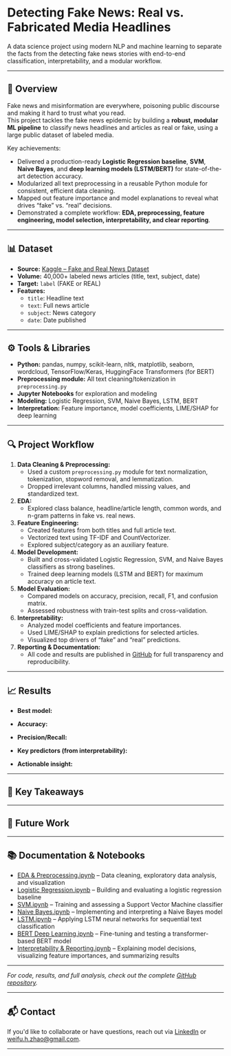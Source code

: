 # Detecting Fake News: Real vs. Fabricated Media Headlines

A data science project using modern NLP and machine learning to separate the facts from the detecting fake news stories with end-to-end classification, interpretability, and a modular workflow.

---

## 📌 Overview

Fake news and misinformation are everywhere, poisoning public discourse and making it hard to trust what you read.  
This project tackles the fake news epidemic by building a **robust, modular ML pipeline** to classify news headlines and articles as real or fake, using a large public dataset of labeled media.

Key achievements:
- Delivered a production-ready **Logistic Regression baseline**, **SVM**, **Naive Bayes**, and **deep learning models (LSTM/BERT)** for state-of-the-art detection accuracy.
- Modularized all text preprocessing in a reusable Python module for consistent, efficient data cleaning.
- Mapped out feature importance and model explanations to reveal what drives “fake” vs. “real” decisions.
- Demonstrated a complete workflow: **EDA, preprocessing, feature engineering, model selection, interpretability, and clear reporting**.

---

## 📊 Dataset

- **Source:** [Kaggle – Fake and Real News Dataset](https://www.kaggle.com/datasets/clmentbisaillon/fake-and-real-news-dataset)
- **Volume:** 40,000+ labeled news articles (title, text, subject, date)
- **Target:** `label` (FAKE or REAL)
- **Features:**
  - `title`: Headline text
  - `text`: Full news article
  - `subject`: News category
  - `date`: Date published

---

## ⚙️ Tools & Libraries

- **Python:** pandas, numpy, scikit-learn, nltk, matplotlib, seaborn, wordcloud, TensorFlow/Keras, HuggingFace Transformers (for BERT)
- **Preprocessing module:** All text cleaning/tokenization in `preprocessing.py`
- **Jupyter Notebooks** for exploration and modeling
- **Modeling:** Logistic Regression, SVM, Naive Bayes, LSTM, BERT
- **Interpretation:** Feature importance, model coefficients, LIME/SHAP for deep learning

---

## 🔍 Project Workflow

1. **Data Cleaning & Preprocessing:**  
   - Used a custom `preprocessing.py` module for text normalization, tokenization, stopword removal, and lemmatization.
   - Dropped irrelevant columns, handled missing values, and standardized text.
2. **EDA:**  
   - Explored class balance, headline/article length, common words, and n-gram patterns in fake vs. real news.
3. **Feature Engineering:**  
   - Created features from both titles and full article text.
   - Vectorized text using TF-IDF and CountVectorizer.
   - Explored subject/category as an auxiliary feature.
4. **Model Development:**  
   - Built and cross-validated Logistic Regression, SVM, and Naive Bayes classifiers as strong baselines.
   - Trained deep learning models (LSTM and BERT) for maximum accuracy on article text.
5. **Model Evaluation:**  
   - Compared models on accuracy, precision, recall, F1, and confusion matrix.
   - Assessed robustness with train-test splits and cross-validation.
6. **Interpretability:**  
   - Analyzed model coefficients and feature importances.
   - Used LIME/SHAP to explain predictions for selected articles.
   - Visualized top drivers of “fake” and “real” predictions.
7. **Reporting & Documentation:**  
   - All code and results are published in [GitHub](#) for full transparency and reproducibility.

---

## 📈 Results

- **Best model:** 
- **Accuracy:** 
- **Precision/Recall:** 
- **Key predictors (from interpretability):**

- **Actionable insight:**  


---

## 📌 Key Takeaways



---

## 🧠 Future Work


---

## 📚 Documentation & Notebooks

- [EDA & Preprocessing.ipynb](#) – Data cleaning, exploratory data analysis, and visualization  
- [Logistic Regression.ipynb](#) – Building and evaluating a logistic regression baseline  
- [SVM.ipynb](#) – Training and assessing a Support Vector Machine classifier  
- [Naive Bayes.ipynb](#) – Implementing and interpreting a Naive Bayes model  
- [LSTM.ipynb](#) – Applying LSTM neural networks for sequential text classification  
- [BERT Deep Learning.ipynb](#) – Fine-tuning and testing a transformer-based BERT model  
- [Interpretability & Reporting.ipynb](#) – Explaining model decisions, visualizing feature importances, and summarizing results  

---

*For code, results, and full analysis, check out the complete [GitHub repository](#).*

---

## 📬 **Contact**

If you'd like to collaborate or have questions, reach out via [LinkedIn](https://www.linkedin.com/in/frankhzhao/) or weifu.h.zhao@gmail.com.

---
